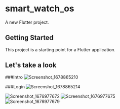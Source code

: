 # smart_watch_os

A new Flutter project.

## Getting Started

This project is a starting point for a Flutter application.

## Let's take a look 
###Intro
![Screenshot_1678865210](https://user-images.githubusercontent.com/96688864/225297495-0afba098-56f0-4157-bc09-85c0a8b7b199.png)

###Login
![Screenshot_1678865214](https://user-images.githubusercontent.com/96688864/225297503-cef8a4e1-8c1c-4c31-b53c-e067f1578564.png)

![Screenshot_1676977672](https://user-images.githubusercontent.com/96688864/220328862-78f835fa-e29b-4ed1-970c-1f04141c34c4.png)
![Screenshot_1676977675](https://user-images.githubusercontent.com/96688864/220328871-d4a00a04-7d65-4ae6-878b-d466c91c8c37.png)
![Screenshot_1676977679](https://user-images.githubusercontent.com/96688864/220328873-701cdf9c-5ae4-473b-9acb-84a8c474650e.png)
